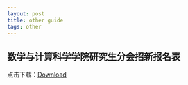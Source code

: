 ```yaml
---
layout: post
title: other guide
tags: other
---
```

## 数学与计算科学学院研究生分会招新报名表
点击下载：[Download](https://github.com/xiang-tao/Strange-document/blob/master/%E6%95%B0%E5%AD%A6%E4%B8%8E%E8%AE%A1%E7%AE%97%E7%A7%91%E5%AD%A6%E5%AD%A6%E9%99%A2%E7%A0%94%E7%A9%B6%E7%94%9F%E5%88%86%E4%BC%9A%E6%8B%9B%E6%96%B0%E6%8A%A5%E5%90%8D%E8%A1%A8.docx)

